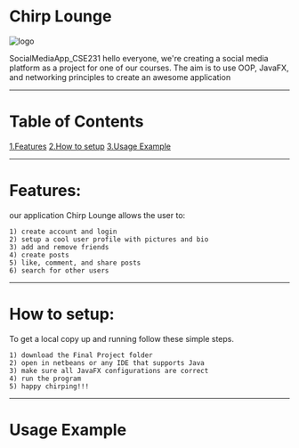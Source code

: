 # Chirp Lounge 
![logo](https://github.com/AY-aya/SocialMediaApp_CSE231/assets/160540583/d8f0301c-8e14-4548-b4c5-c9fd4c666738)

SocialMediaApp_CSE231
hello everyone, we're creating a social media platform as a project for one of our courses. 
The aim is to use OOP, JavaFX, and networking principles to create an awesome application
_________________________________________________________________________________________________________________________________________________________________________________________________________
# Table of Contents

[1.Features](#Features)
[2.How to setup](#Howtosetup)
[3.Usage Example](#UsageExample)
_________________________________________________________________________________________________________________________________________________________________________________________________________
# Features:
our application Chirp Lounge allows the user to:

    1) create account and login
    2) setup a cool user profile with pictures and bio
    3) add and remove friends
    4) create posts
    5) like, comment, and share posts
    6) search for other users
_________________________________________________________________________________________________________________________________________________________________________________________________________
# How to setup:
To get a local copy up and running follow these simple steps.

    1) download the Final Project folder
    2) open in netbeans or any IDE that supports Java
    3) make sure all JavaFX configurations are correct
    4) run the program
    5) happy chirping!!!
 _________________________________________________________________________________________________________________________________________________________________________________________________________
# Usage Example  
